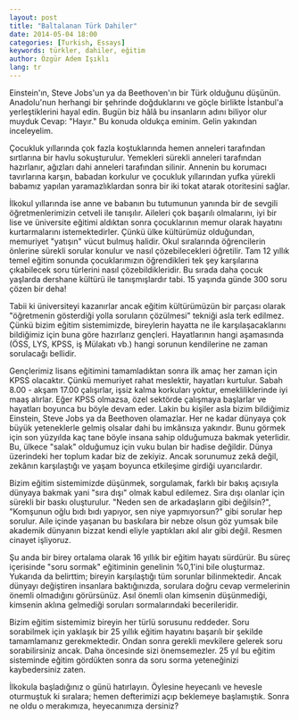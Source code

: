 ```yaml
---
layout: post
title: "Baltalanan Türk Dahiler"
date: 2014-05-04 18:00
categories: [Turkish, Essays]
keywords: türkler, dahiler, eğitim
author: Özgür Adem Işıklı
lang: tr
---
```


Einstein'ın, Steve Jobs'un ya da Beethoven'ın bir Türk olduğunu düşünün. Anadolu'nun herhangi bir şehrinde doğduklarını ve göçle birlikte İstanbul'a yerleştiklerini hayal edin. Bugün biz hâlâ bu insanların adını biliyor olur muyduk Cevap: "Hayır." Bu konuda oldukça eminim. Gelin yakından inceleyelim.

Çocukluk yıllarında çok fazla koştuklarında hemen anneleri tarafından sırtlarına bir havlu sokuşturulur. Yemekleri sürekli anneleri tarafından hazırlanır, ağızları dahi anneleri tarafından silinir. Annenin bu korumacı tavırlarına karşın, babadan korkulur ve çocukluk yıllarından yufka yürekli babamız yapılan yaramazlıklardan sonra bir iki tokat atarak otoritesini sağlar.

İlkokul yıllarında ise anne ve babanın bu tutumunun yanında bir de sevgili öğretmenlerimizin cetveli ile tanışılır. Aileleri çok başarılı olmalarını, iyi bir lise ve üniversite eğitimi aldıktan sonra çocuklarının memur olarak hayatını kurtarmalarını istemektedirler. Çünkü ülke kültürümüz olduğundan, memuriyet "yatışın" vücut bulmuş halidir. Okul sıralarında öğrencilerin önlerine sürekli sorular konulur ve nasıl çözebilecekleri öğretilir. Tam 12 yıllık temel eğitim sonunda çocuklarımızın öğrendikleri tek şey karşılarına çıkabilecek soru türlerini nasıl çözebildikleridir. Bu sırada daha çocuk yaşlarda dershane kültürü ile tanışmışlardır tabi. 15 yaşında günde 300 soru çözen bir deha!

Tabii ki üniversiteyi kazanırlar ancak eğitim kültürümüzün bir parçası olarak "öğretmenin gösterdiği yolla soruların çözülmesi" tekniği asla terk edilmez. Çünkü bizim eğitim sistemimizde, bireylerin hayatta ne ile karşılaşacaklarını bildiğimiz için buna göre hazırlarız gençleri. Hayatlarının hangi aşamasında (ÖSS, LYS, KPSS, iş Mülakatı vb.) hangi sorunun kendilerine ne zaman sorulacağı bellidir.

Gençlerimiz lisans eğitimini tamamladıktan sonra ilk amaç her zaman için KPSS olacaktır. Çünkü memuriyet rahat meslektir, hayatları kurtulur. Sabah 8.00 - akşam 17.00 çalışırlar, işsiz kalma korkuları yoktur, emekliliklerinde iyi maaş alırlar. Eğer KPSS olmazsa, özel sektörde çalışmaya başlarlar ve hayatları boyunca bu böyle devam eder. Lakin bu kişiler asla bizim bildiğimiz Einstein, Steve Jobs ya da Beethoven olamazlar. Her ne kadar dünyaya çok büyük yeteneklerle gelmiş olsalar dahi bu imkânsıza yakındır. Bunu görmek için son yüzyılda kaç tane böyle insana sahip olduğumuza bakmak yeterlidir. Bu, ülkece "salak" olduğumuz için vuku bulan bir hadise değildir. Dünya üzerindeki her toplum kadar biz de zekiyiz. Ancak sorunumuz zekâ değil, zekânın karşılaştığı ve yaşam boyunca etkileşime girdiği uyarıcılardır.

Bizim eğitim sistemimizde düşünmek, sorgulamak, farklı bir bakış açısıyla dünyaya bakmak yani "sıra dışı" olmak kabul edilemez. Sıra dışı olanlar için sürekli bir baskı oluşturulur. "Neden sen de arkadaşların gibi değilsin?", "Komşunun oğlu bıdı bıdı yapıyor, sen niye yapmıyorsun?" gibi sorular hep sorulur. Aile içinde yaşanan bu baskılara bir nebze olsun göz yumsak bile akademik dünyanın bizzat kendi eliyle yaptıkları akıl alır gibi değil. Resmen cinayet işliyoruz.

Şu anda bir birey ortalama olarak 16 yıllık bir eğitim hayatı sürdürür. Bu süreç içerisinde "soru sormak" eğitiminin genelinin %0,1'ini bile oluşturmaz. Yukarıda da belirttim; bireyin karşılaştığı tüm sorunlar bilinmektedir. Ancak dünyayı değiştiren insanlara baktığınızda, sorulara doğru cevap vermelerinin önemli olmadığını görürsünüz. Asıl önemli olan kimsenin düşünmediği, kimsenin aklına gelmediği soruları sormalarındaki becerileridir.

Bizim eğitim sistemimiz bireyin her türlü sorusunu reddeder. Soru sorabilmek için yaklaşık bir 25 yıllık eğitim hayatını başarılı bir şekilde tamamlamanız gerekmektedir. Ondan sonra gerekli mevkilere gelerek soru sorabilirsiniz ancak. Daha öncesinde sizi önemsemezler. 25 yıl bu eğitim sisteminde eğitim gördükten sonra da soru sorma yeteneğinizi kaybedersiniz zaten.

İlkokula başladığınız o günü hatırlayın. Öylesine heyecanlı ve hevesle oturmuştuk ki sıralara; hemen defterimizi açıp beklemeye başlamıştık. Sonra ne oldu o merakımıza, heyecanımıza dersiniz?
